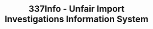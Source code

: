 ---
layout: default
bigquery: https://console.cloud.google.com/bigquery?p=patents-public-data&d=usitc_investigations&page=dataset&project=sheets-management-319211
citation: US International Trade Commission 337Info Unfair Import Investigations Information
  System
contributors: US International Trade Comission
cost: None
description: US International Trade Commission 337Info Unfair Import Investigations
  Information System contains data on investigations done under Section 337. Section
  337 declares the infringement of certain statutory intellectual property rights
  and other forms of unfair competition in import trade to be unlawful practices.
  Most Section 337 investigations involve allegations of patent or registered trademark
  infringement.
documentation: FAQ and tutorial available on the site
last_edit: Mon, 04 Apr 2022 19:10:40 GMT
location: https://pubapps2.usitc.gov/337external/
maintained_by: US International Trade Comission
schema_fields: '[''trademarkNumbers'', ''ouiiParticipation'', ''publication_number'',
  ''ouiiAttorney'', ''investigationTermDate'', ''endDateMarkmanHearing'', ''id'',
  ''scheduledEndDateEvidHear'', ''dateComplaintFiled'', ''patentNumber'', ''finalIdOnViolationIssue'',
  ''finalDetNoViolation'', ''scheduledStartDateEvidHear'', ''actualStartDateEvidHear'',
  ''actualEndDateEvidHear'', ''htsNumbers'', ''docketNo'', ''investigationType'',
  ''internalRemand'', ''patentNumbers'', ''investigationNo'', ''teoIdIssueDate'',
  ''aljAssigned'', ''reportingRequirements'', ''complainant'', ''teoIdDueDate'', ''invUnfairAct'',
  ''teoReliefGranted'', ''issueDateOtherNonFinal'', ''targetDate'', ''markmanHearing'',
  ''finalIdOnViolationDue'', ''cafcAppeals'', ''currentStatus'', ''finalDetViolation'',
  ''copyrightNumbers'', ''respondent'', ''currentActiveALJ'', ''dateCreated'', ''teoProceedingInvolved'',
  ''gcAttorney'', ''dateOfPublicationFrNotice'', ''startDateMarkmanHearing'', ''lastUpdated'',
  ''title'']'
shortname: unfair_import_investigations
tags:
- import
- legal
- trade
timeframe: 2008-2021 (prior to 2008 downloadable as a JSON file)
title: 337Info - Unfair Import Investigations Information System
uuid: 2721f5ec-e599-4890-9265-9706719fc71e
---